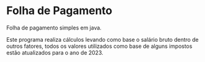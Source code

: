 # Folha de Pagamento
 Folha de pagamento simples em java.

Este programa realiza cálculos levando como base o salário bruto dentro de outros fatores, todos os valores utilizados como base de alguns impostos estão atualizados para o ano de 2023.